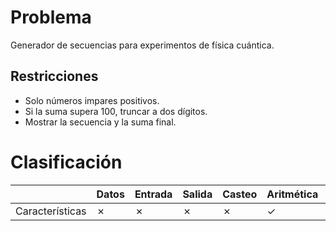# Problema

Generador de secuencias para experimentos de física cuántica.

## Restricciones

- Solo números impares positivos.
- Si la suma supera 100, truncar a dos dígitos.
- Mostrar la secuencia y la suma final.

# Clasificación
|  | Datos | Entrada | Salida | Casteo | Aritmética | Relacionales | Lógicos | Condicionales | Ciclo | Matrices | Funciones |
|----------|-------|---------|--------|--------|------------|--------------|---------|---------------|-------|----------|-------------|
| Características | ✗ | ✗ | ✗ | ✗ | ✓ | ✗ | ✗ | ✗ | ✓ | ✗ | ✗ |
